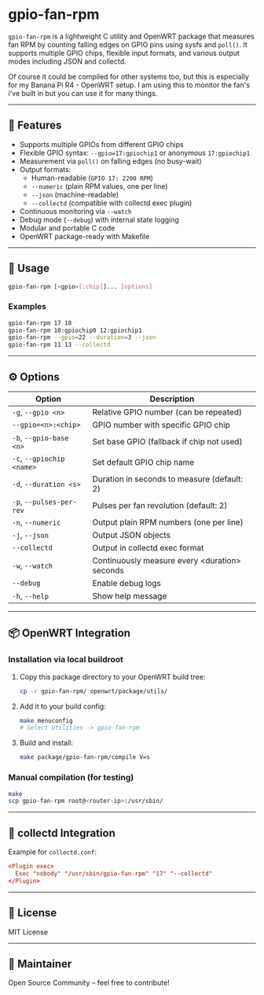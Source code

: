 # gpio-fan-rpm

`gpio-fan-rpm` is a lightweight C utility and OpenWRT package that measures fan RPM by counting falling edges on GPIO pins using sysfs and `poll()`. It supports multiple GPIO chips, flexible input formats, and various output modes including JSON and collectd.

Of course it could be compiled for other systems too, but this is especially for my Banana Pi R4 - OpenWRT setup. I am using this to monitor the fan's i've built in but you can use it for many things.

---

## 🔧 Features

- Supports multiple GPIOs from different GPIO chips
- Flexible GPIO syntax: `--gpio=17:gpiochip1` or anonymous `17:gpiochip1`
- Measurement via `poll()` on falling edges (no busy-wait)
- Output formats:
  - Human-readable (`GPIO 17: 2200 RPM`)
  - `--numeric` (plain RPM values, one per line)
  - `--json` (machine-readable)
  - `--collectd` (compatible with collectd exec plugin)
- Continuous monitoring via `--watch`
- Debug mode (`--debug`) with internal state logging
- Modular and portable C code
- OpenWRT package-ready with Makefile

---

## 🚀 Usage

```bash
gpio-fan-rpm [<gpio>[:chip]]... [options]
```

### Examples

```bash
gpio-fan-rpm 17 18
gpio-fan-rpm 10:gpiochip0 12:gpiochip1
gpio-fan-rpm --gpio=22 --duration=3 --json
gpio-fan-rpm 11 13 --collectd
```

---

## ⚙️ Options

| Option                   | Description |
|--------------------------|-------------|
| `-g`, `--gpio <n>`       | Relative GPIO number (can be repeated) |
| `--gpio=<n>:<chip>`      | GPIO number with specific GPIO chip |
| `-b`, `--gpio-base <n>`  | Set base GPIO (fallback if chip not used) |
| `-c`, `--gpiochip <name>`| Set default GPIO chip name |
| `-d`, `--duration <s>`   | Duration in seconds to measure (default: 2) |
| `-p`, `--pulses-per-rev` | Pulses per fan revolution (default: 2) |
| `-n`, `--numeric`        | Output plain RPM numbers (one per line) |
| `-j`, `--json`           | Output JSON objects |
| `--collectd`             | Output in collectd exec format |
| `-w`, `--watch`          | Continuously measure every &lt;duration&gt; seconds |
| `--debug`                | Enable debug logs |
| `-h`, `--help`           | Show help message |

---

## 📦 OpenWRT Integration

### Installation via local buildroot

1. Copy this package directory to your OpenWRT build tree:

   ```bash
   cp -r gpio-fan-rpm/ openwrt/package/utils/
   ```

2. Add it to your build config:

   ```bash
   make menuconfig
   # Select Utilities -> gpio-fan-rpm
   ```

3. Build and install:

   ```bash
   make package/gpio-fan-rpm/compile V=s
   ```

### Manual compilation (for testing)

```bash
make
scp gpio-fan-rpm root@<router-ip>:/usr/sbin/
```

---

## 📡 collectd Integration

Example for `collectd.conf`:

```conf
<Plugin exec>
  Exec "nobody" "/usr/sbin/gpio-fan-rpm" "17" "--collectd"
</Plugin>
```

---

## 📄 License

MIT License

---

## 👤 Maintainer

Open Source Community – feel free to contribute!
